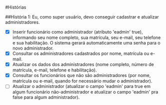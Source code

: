 #Histórias

##História 1: Eu, como super usuário, devo conseguir cadastrar e atualizar administradores.

- [x] Inserir funcionário como administrador (atributo 'eadmin' true), informando seu nome completo, sua matrícula, seu e-mail, seu telefone e sua habilitação. O sistema gerará automaticamente uma senha para o novo administrador.
- [x] Consultar os administradores cadastrados por nome, matrícula ou e-mail.
- [x] Atualizar os dados dos administradores (nome completo, número de matrícula, e-mail, telefone e habilitação).
- [x] Consultar os funcionários que não são administradores (por nome, matrícula ou e-mail, quando for necessário mudar o administrador).
- [ ] Atualizar o administrador (atualizar o campo 'eadmin' para true em algum funcionário não-administrador e atualizar o campo 'eadmin' pra false para algum administrador).
